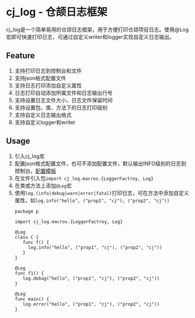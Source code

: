 # cj_log - 仓颉日志框架
cj_log是一个简单易用的仓颉日志框架，用于方便打印仓颉项目日志。使用@Log宏即可快速打印日志，可通过自定义writer和logger实现自定义日志输出。
## Feature
1. 支持打印日志到控制台和文件
2. 支持json格式配置文件
3. 支持日志打印添加自定义属性
4. 日志打印自动添加所属文件和日志输出行号
5. 支持设置日志文件大小，日志文件保留时间
6. 支持设置包、类、方法下的日志打印级别
7. 支持自定义日志输出格式
8. 支持自定义logger和writer
## Usage
1. 引入cj_log库
2. 配置json格式配置文件，也可不添加配置文件，默认输出INFO级别的日志到控制台。[配置模板]('./logSetting.json')
3. 在文件引入包`import cj_log.macros.{LoggerFactroy, Log}`
4. 在类或方法上添加`@Log`宏
5. 使用`log.(info|debug|warn|error|fatal)`打印日志，可在方法中添加自定义属性，如`log.info("hello", ("prop1", "cj"), ("prop2", "cj"))`
   ```
   package p

   import cj_log.macros.{LoggerFactroy, Log}

   @Log
   class C {
      func f() {
        log.info("hello", ("prop1", "cj"), ("prop2", "cj"))
      }
   }

   @Log
   func f1() {
      log.debug("hello", ("prop1", "cj"), ("prop2", "cj"))
   }

   @Log
   func main() {
      log.error("hello", ("prop1", "cj"), ("prop2", "cj"))
   }
   ```